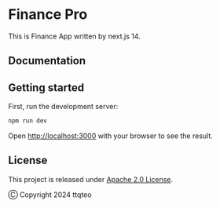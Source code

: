# Finance Pro

This is Finance App written by next.js 14.

## Documentation

## Getting started

First, run the development server:
```bash
npm run dev
```

Open [http://localhost:3000](http://localhost:3000) with your browser to see the result.

## License

This project is released under [Apache 2.0 License](LICENSE).

Ⓒ Copyright 2024 ttqteo